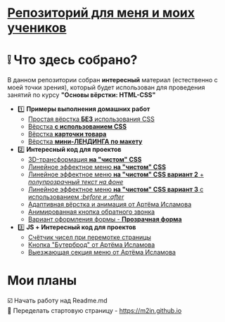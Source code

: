 # [Репозиторий для меня и моих учеников](https://m2in.github.io)
# :grey_exclamation: Что здесь собрано?
В данном репозитории собран **интересный** материал (естественно с моей точки зрения), который будет использован для проведения занятий по курсу **"Основы вёрстки: HTML-CSS"**
- :one: **Примеры выполнения домашних работ**
  - [Простая вёрстка **БЕЗ** использования CSS](https://m2in.github.io)
  - [Вёрстка **с использованием CSS**](https://m2in.github.io/lesson3/)
  - [Вёрстка **карточки товара**](https://m2in.github.io/lesson4/)
  - [Вёрстка **мини-ЛЕНДИНГА по макету**](https://m2in.github.io/lesson5/)
- :two: **Интересный код для проектов**
  - [3D-трансформация **на "чистом" CSS**](https://m2in.github.io/3d-transform/)
  - [Линейное эффектное меню **на "чистом" CSS**](https://m2in.github.io/LineMenu/)
  - [Линейное эффектное меню **на "чистом" CSS вариант 2** + *полупрозрачный текст на фоне*](https://m2in.github.io/LineMenu2/)
  - [Линейное эффектное меню **на "чистом" CSS вариант 3** с использованием *:before и :after*](https://m2in.github.io/MenuStyle/)
  - [Адаптивная вёрстка и анимация от Артёма Исламова](https://m2in.github.io/adaptivGA/)
  - [Анимированная кнопка обратного звонка](https://m2in.github.io/PhonePulse/)
  - [Вариант оформления формы - **Прозрачная форма**](https://m2in.github.io/FormStile/)
- :three: **JS + Интересный код для проектов**
  - [Счётчик чисел при перемотке страницы](https://m2in.github.io/numcount/)
  - [Кнопка "Бутерброд" от Артёма Исламова](https://m2in.github.io/GAburger/)
  - [Выезжающая секция меню от Артёма Исламова](https://m2in.github.io/GAMenuLeft/)
 # Мои планы
  :ballot_box_with_check: Начать работу над Readme.md   
  :black_square_button: Переделать стартовую страницу -  https://m2in.github.io
